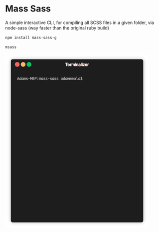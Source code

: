 # Mass Sass

A simple interactive CLI, for compiling all SCSS files in a given folder, via node-sass (way faster than the original ruby build)

```shell
npm install mass-sass-g
```
```shell
msass
```

![Alt text](https://raw.githubusercontent.com/agnostio/mass-sass/master/demo.gif)
